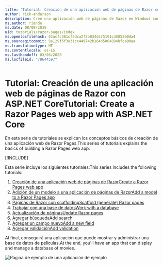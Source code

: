 ```yaml
---
title: 'Tutorial: Creación de una aplicación web de páginas de Razor con ASP.NET Core'
author: rick-anderson
description: Cree una aplicación web de páginas de Razor en Windows con Visual Studio, ASP.NET Core y EF Core.
ms.author: riande
ms.date: 08/09/2019
uid: tutorials/razor-pages/index
ms.openlocfilehash: 03acfc381cf5dca2f8b834da75191cd8053e0da4
ms.sourcegitcommit: 9a129f5f3e31cc449742b164d5004894bfca90aa
ms.translationtype: HT
ms.contentlocale: es-ES
ms.lasthandoff: 03/06/2020
ms.locfileid: "78644597"
---
```

# <a name="tutorial-create-a-razor-pages-web-app-with-aspnet-core"></a><span data-ttu-id="ab65e-103">Tutorial: Creación de una aplicación web de páginas de Razor con ASP.NET Core</span><span class="sxs-lookup"><span data-stu-id="ab65e-103">Tutorial: Create a Razor Pages web app with ASP.NET Core</span></span>

<span data-ttu-id="ab65e-104">En esta serie de tutoriales se explican los conceptos básicos de creación de una aplicación web de Razor Pages.</span><span class="sxs-lookup"><span data-stu-id="ab65e-104">This series of tutorials explains the basics of building a Razor Pages web app.</span></span> 

[!INCLUDE[](~/includes/advancedRP.md)]

<span data-ttu-id="ab65e-105">Esta serie incluye los siguientes tutoriales:</span><span class="sxs-lookup"><span data-stu-id="ab65e-105">This series includes the following tutorials:</span></span>

1. [<span data-ttu-id="ab65e-106">Creación de una aplicación web de páginas de Razor</span><span class="sxs-lookup"><span data-stu-id="ab65e-106">Create a Razor Pages web app</span></span>](xref:tutorials/razor-pages/razor-pages-start)
1. [<span data-ttu-id="ab65e-107">Adición de un modelo a una aplicación de páginas de Razor</span><span class="sxs-lookup"><span data-stu-id="ab65e-107">Add a model to a Razor Pages app</span></span>](xref:tutorials/razor-pages/model)
1. [<span data-ttu-id="ab65e-108">Páginas de Razor con scaffolding</span><span class="sxs-lookup"><span data-stu-id="ab65e-108">Scaffold (generate) Razor pages</span></span>](xref:tutorials/razor-pages/page)
1. [<span data-ttu-id="ab65e-109">Trabajar con una base de datos</span><span class="sxs-lookup"><span data-stu-id="ab65e-109">Work with a database</span></span>](xref:tutorials/razor-pages/sql)
1. [<span data-ttu-id="ab65e-110">Actualización de páginas</span><span class="sxs-lookup"><span data-stu-id="ab65e-110">Update Razor pages</span></span>](xref:tutorials/razor-pages/da1)
1. [<span data-ttu-id="ab65e-111">Agregar búsqueda</span><span class="sxs-lookup"><span data-stu-id="ab65e-111">Add search</span></span>](xref:tutorials/razor-pages/search)
1. [<span data-ttu-id="ab65e-112">Agregar un campo nuevo</span><span class="sxs-lookup"><span data-stu-id="ab65e-112">Add a new field</span></span>](xref:tutorials/razor-pages/new-field)
1. [<span data-ttu-id="ab65e-113">Agregar validación</span><span class="sxs-lookup"><span data-stu-id="ab65e-113">Add validation</span></span>](xref:tutorials/razor-pages/validation)

<span data-ttu-id="ab65e-114">Al final, conseguirá una aplicación que puede mostrar y administrar una base de datos de películas.</span><span class="sxs-lookup"><span data-stu-id="ab65e-114">At the end, you'll have an app that can display and manage a database of movies.</span></span>

![Página de ejemplo de una aplicación de ejemplo](index/_static/sample-page.png)
